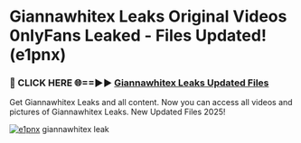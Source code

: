 # Giannawhitex Leaks Original Videos 0nlyFans Leaked - Files Updated! (e1pnx)

<h3>🔴 CLICK HERE 🌐==►► <a href="https://tinyurl.com/3hn5wdd3" rel="nofollow">Giannawhitex Leaks Updated Files</a></h3>

Get Giannawhitex Leaks and all content. Now you can access all videos and pictures of Giannawhitex Leaks. New Updated Files 2025!

[![e1pnx](https://i.imgur.com/4HnBqBT.gif)](https://tinyurl.com/3hn5wdd3)
giannawhitex leak
